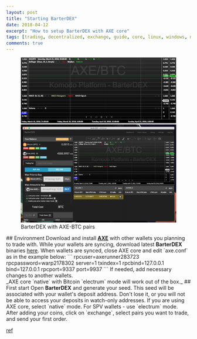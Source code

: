 ```yaml
---
layout: post
title: "Starting BarterDEX"
date: 2018-04-12
excerpt: "How to setup BarterDEX with AXE core"
tags: [trading, decentralized, exchange, guide, core, linux, windows, mac]
comments: true
---
```

<figure class="half">
    <a href="BarterDEX graph"><img src="/assets/img/barterdex-btc-axe-graph.png"></a>
    <a href="/assets/img/image-filename-2-large.jpg"><img src="/images/barterdex-btc-axe.png"></a>
    <figcaption>BarterDEX with AXE-BTC pairs</figcaption>
</figure>
## Environment
Download and install <a href="https://github.com/AXErunners/axe/releases/latest"><b>AXE</b></a> with other wallets you planning to trade with. While your wallets are syncing, download latest <b>BarterDEX</b> binaries <a href="https://github.com/KomodoPlatform/BarterDEX/releases">here</a>. When wallets are synced, close AXE core and edit `axe.conf` as in the example below:
```
rpcuser=axerunner283723
rpcpassword=warp2178302
server=1
txindex=1
rpcbind=127.0.0.1
bind=127.0.0.1
rpcport=9337
port=9937
```
If needed, add necessary changes to another wallets.<br />
_AXE core `native` with Bitcoin `electrum` mode will work out of the box._
## First start
Open <b>BarterDEX</b> and generate your seed. This seed will be associated with your wallet's deposit address. Don't lose it, or you will not be able to access your deposits in watch-only addresses. If you are using AXE core, select `native` mode. For SPV wallets - use `electrum` mode. After adding your coins, click on `exchange`, select pairs you want to trade, and send your first order.

[ref](https://komodoplatform.com/decentralized-exchange/)
